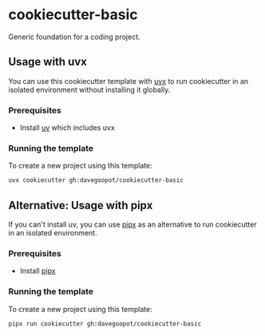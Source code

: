 # cookiecutter-basic
Generic foundation for a coding project.

## Usage with uvx

You can use this cookiecutter template with [uvx](https://docs.astral.sh/uv/guides/tools/) to run cookiecutter in an isolated environment without installing it globally.

### Prerequisites

- Install [uv](https://docs.astral.sh/uv/getting-started/installation/) which includes uvx

### Running the template

To create a new project using this template:


```bash
uvx cookiecutter gh:davegoopot/cookiecutter-basic
```

## Alternative: Usage with pipx

If you can't install uv, you can use [pipx](https://pipx.pypa.io/) as an alternative to run cookiecutter in an isolated environment.

### Prerequisites

- Install [pipx](https://pipx.pypa.io/stable/installation/)

### Running the template

To create a new project using this template:

```bash
pipx run cookiecutter gh:davegoopot/cookiecutter-basic
```

